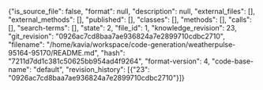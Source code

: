 {"is_source_file": false, "format": null, "description": null, "external_files": [], "external_methods": [], "published": [], "classes": [], "methods": [], "calls": [], "search-terms": [], "state": 2, "file_id": 1, "knowledge_revision": 23, "git_revision": "0926ac7cd8baa7ae936824a7e2899710cdbc2710", "filename": "/home/kavia/workspace/code-generation/weatherpulse-95164-95170/README.md", "hash": "7211d7dd1c381c50625bb954ad4f9264", "format-version": 4, "code-base-name": "default", "revision_history": [{"23": "0926ac7cd8baa7ae936824a7e2899710cdbc2710"}]}